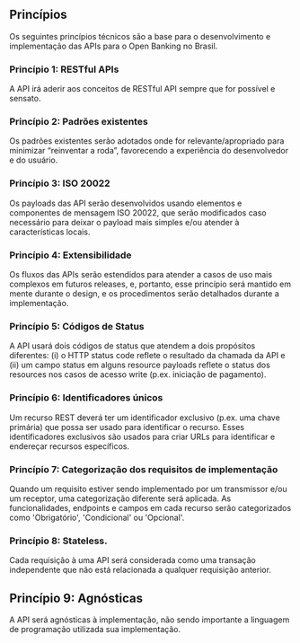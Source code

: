 ## Princípios

Os seguintes princípios técnicos são a base para o desenvolvimento e implementação das APIs para o Open Banking no Brasil.

### Princípio 1: RESTful APIs
A API irá aderir aos conceitos de RESTful API sempre que for possível e sensato.

### Princípio 2: Padrões existentes 
Os padrões existentes serão adotados onde for relevante/apropriado para minimizar “reinventar a roda”, favorecendo a experiência do desenvolvedor e do usuário.

### Princípio 3: ISO 20022
Os payloads das API serão desenvolvidos usando elementos e componentes de mensagem ISO 20022, que serão modificados caso necessário para deixar o payload mais simples e/ou atender à características locais.

### Princípio 4: Extensibilidade
Os fluxos das APIs serão estendidos para atender a casos de uso mais complexos em futuros releases, e, portanto, esse princípio será mantido em mente durante o design, e os procedimentos serão detalhados durante a implementação.

### Princípio 5: Códigos de Status
A API usará dois códigos de status que atendem a dois propósitos diferentes: (i) o HTTP status code reflete o resultado da chamada da API e (ii) um campo status em alguns resource payloads reflete o status dos resources nos casos de acesso write (p.ex. iniciação de pagamento).

### Princípio 6: Identificadores únicos
Um recurso REST deverá ter um identificador exclusivo (p.ex. uma chave primária) que possa ser usado para identificar o recurso. Esses identificadores exclusivos são usados para criar URLs para identificar e endereçar recursos específicos.

### Princípio 7: Categorização dos requisitos de implementação
Quando um requisito estiver sendo implementado por um transmissor e/ou um receptor, uma categorização diferente será aplicada. As funcionalidades, endpoints e campos em cada recurso serão categorizados como 'Obrigatório', 'Condicional' ou 'Opcional'.

### Princípio 8: Stateless.
Cada requisição à uma API será considerada como uma transação independente que não está relacionada a qualquer requisição anterior.

## Princípio 9: Agnósticas
A API será agnósticas à implementação, não sendo importante a linguagem de programação utilizada sua implementação.



